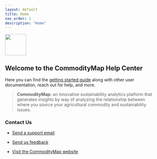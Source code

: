 ```yaml
---
layout: default
title: Home
nav_order: 1
description: "Home"
---
```

<!-- The syntax above must appear in each markdown file. nav_ord means navigation order. For the Jekyll theme we are using, Just the Docs, each markdown page will increment the nav_order so that the left side navigation in the final rendered HTML will be in the order you have dictated.
https://just-the-docs.com/docs/navigation-structure/#ordering-pages
 -->


<img src="https://raw.githubusercontent.com/TheSustainabilityConsortium/CommodityMap-Help/main/images/cm_location_pin.png" width="70" height="70">

## Welcome to the CommodityMap Help Center

Here you can find the [getting started guide](getting_started.md) along with other user documentation, reach out for help, and more. 

> **CommodityMap:** an innovative sustainability analytics platform that generates insights by way of analyzing the relationship between where you source your agricultural commodity and sustainability issues. 


### Contact Us
* <p><a href="mailto:cm_help@sustainabilityconsortium.org">Send a support email</a></p>
* <p><a href="mailto:cm_help@sustainabilityconsortium.org?subject=CommodityMap%20feedback">Send us feedback</a></p>
* <p><a href="mailto:">Visit the CommodityMap website</a></p>      
